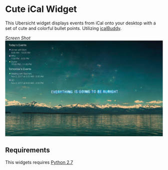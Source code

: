 # Cute iCal Widget

This Ubersicht widget displays events from iCal onto your desktop with a set of cute and colorful bullet points. Utilizing [icalBuddy](http://hasseg.org/icalBuddy/).

*Screen Shot*
![Example Screenshot of wdiget](Screen_Shot.png)

## Requirements

This widgets requires [Python 2.7](https://www.python.org/downloads/)
